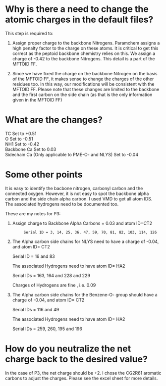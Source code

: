 # Why is there a need to change the atomic charges in the default files?

This step is required to:

1. Assign proper charge to the backbone Nitrogens. Paramchem assigns a high penalty factor to the charge on these atoms. It is critical to get this correct as 
the peptoid backbone chemistry relies on this. We assign a charge of -0.42 to the backbone Nitrogens. This detail is a part of the MFTOID FF.

2. Since we have fixed the charge on the backbone Nitrogen on the basis of the MFTOID FF, it makes sense to change the charges of the other residues too. In this way, 
our modifications will be consistent with the MFTOID FF. Please note that these changes are limited to the backbone and the first carbon on the side chain (as that
is the only information given in the MFTOID FF)

# What are the changes?

TC Set to +0.51  
O Set to -0.51  
NH1 Set to -0.42  
Backbone Ca Set to 0.03  
Sidechain Ca (Only applicable to PME-O- and NLYS)  Set to -0.04  


# Some other points

It is easy to identify the bacbone nitrogen, carbonyl carbon and the connected oxygen. However, it is not easy to spot the backbone alpha carbon and the side chain 
alpha carbon. I used VMD to get all atom IDS. The associated hydrogens need to be documented too. 

These are my notes for P3:


1. Assign charge to Backbone Alpha Carbons = 0.03 and atom  ID=CT2

            Serial 1D = 3, 14, 25, 36, 47, 59, 70, 81, 82, 103, 114, 126

 2. The Alpha carbon side chains for NLYS need to have a charge of -0.04, and atom ID= CT2
 
     Serial ID = 16 and 83
     
     The associated Hydrogens need to have atom ID= HA2
     
     Serial IDs = 163, 164 and 228 and 229
     
     Charges of Hydrogens are fine , i.e. 0.09
     
 3. The Alpha carbon side chains for the Benzene-O- group should have a charge of -0.04, and atom ID= CT2
 
     Serial IDs = 116 and 49
     
     The associated Hydrogens need to have atom ID= HA2
     
     Serial IDs = 259, 260, 195 and 196
     
   # How do you neutralize the net charge back to the desired value?
   
   In the case of P3, the net charge should be +2. I chose the CG2R61 aromatic carbons to adjust the charges. Please see the excel sheet for more details.
   
   
